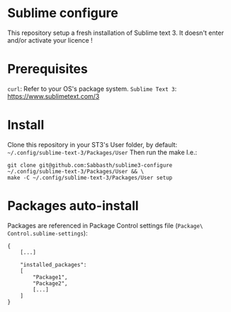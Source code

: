Sublime configure
=============

This repository setup a fresh installation of Sublime text 3.
It doesn't enter and/or activate your licence !

Prerequisites
=============

`curl`: Refer to your OS's package system.
`Sublime Text 3`: https://www.sublimetext.com/3

Install
=======

Clone this repository in your ST3's User folder, by default: `~/.config/sublime-text-3/Packages/User`
Then run the make
I.e.:
```
git clone git@github.com:Sabbasth/sublime3-configure ~/.config/sublime-text-3/Packages/User && \
make -C ~/.config/sublime-text-3/Packages/User setup
```

Packages auto-install
=====================

Packages are referenced in Package Control settings file (`Package\ Control.sublime-settings`):
```
{
    [...]

    "installed_packages":
    [
        "Package1",
        "Package2",
        [...]
    ]
}
```
